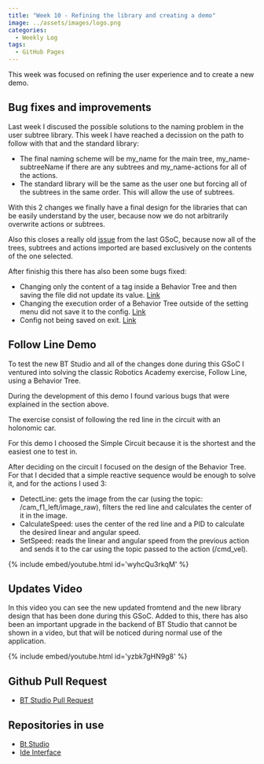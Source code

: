 ```yaml
---
title: "Week 10 - Refining the library and creating a demo"  
image: ../assets/images/logo.png  
categories:
  - Weekly Log  
tags:
  - GitHub Pages  
---
```


This week was focused on refining the user experience and to create a new demo.

## Bug fixes and improvements

Last week I discused the possible solutions to the naming problem in the user subtree library. This week I have reached a decission on the path to follow with that and the standard library:

* The final naming scheme will be my_name for the main tree, my_name-subtreeName if there are any subtrees and my_name-actions for all of the actions.
* The standard library will be the same as the user one but forcing all of the subtrees in the same order. This will allow the use of subtrees.

With this 2 changes we finally have a final design for the libraries that can be easily understand by the user, because now we do not arbitrarily overwrite actions or subtrees.

Also this closes a really old [issue](https://github.com/JdeRobot/bt-studio/issues/208) from the last GSoC, because now all of the trees, subtrees and actions imported are based exclusively on the contents of the one selected.

After finishig this there has also been some bugs fixed:

* Changing only the content of a tag inside a Behavior Tree and then saving the file did not update its value. [Link](https://github.com/JdeRobot/bt-studio/issues/316)
* Changing the execution order of a Behavior Tree outside of the setting menu did not save it to the config. [Link](https://github.com/JdeRobot/bt-studio/issues/318)
* Config not being saved on exit. [Link](https://github.com/JdeRobot/bt-studio/issues/317)


## Follow Line Demo

To test the new BT Studio and all of the changes done during this GSoC I ventured into solving the classic Robotics Academy exercise, Follow Line, using a Behavior Tree.

During the development of this demo I found various bugs that were explained in the section above.

The exercise consist of following the red line in the circuit with an holonomic car.

For this demo I choosed the Simple Circuit because it is the shortest and the easiest one to test in.

After deciding on the circuit I focused on the design of the Behavior Tree. For that I decided that a simple reactive sequence would be enough to solve it, and for the actions I used 3:

* DetectLine: gets the image from the car (using the topic: /cam_f1_left/image_raw), filters the red line and calculates the center of it in the image.
* CalculateSpeed: uses the center of the red line and a PID to calculate the desired linear and angular speed.  
* SetSpeed: reads the linear and angular speed from the previous action and sends it to the car using the topic passed to the action (/cmd_vel).

{% include embed/youtube.html id='wyhcQu3rkqM' %}

## Updates Video

In this video you can see the new updated fromtend and the new library design that has been done during this GSoC. Added to this, there has also been an important upgrade in the backend of BT Studio that cannot be shown in a video, but that will be noticed during normal use of the application.

{% include embed/youtube.html id='yzbk7gHN9g8' %}

## Github Pull Request

* [BT Studio Pull Request](https://github.com/JdeRobot/bt-studio/pull/314)

## Repositories in use

* [Bt Studio](https://github.com/JdeRobot/bt-studio)
* [Ide Interface](https://github.com/JdeRobot/jderobot-ide-interface)
